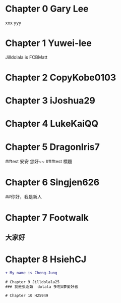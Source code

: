 # Chapter 0 Gary Lee
xxx
yyy


# Chapter 1 Yuwei-lee
Jilldolala is FCBMatt

# Chapter 2 CopyKobe0103


# Chapter 3 iJoshua29


# Chapter 4 LukeKaiQQ


# Chapter 5 DragonIris7
##test 安安 您好~~
###test 標題


# Chapter 6 Singjen626
##你好，我是新人

# Chapter 7 Footwalk
## 大家好

# Chapter 8 HsiehCJ

```diff
+ My name is Cheng-Jung

# Chapter 9 Jilldolala25
### 我是張涵茹  dolala 多啦A夢愛好者

# Chapter 10 H25949